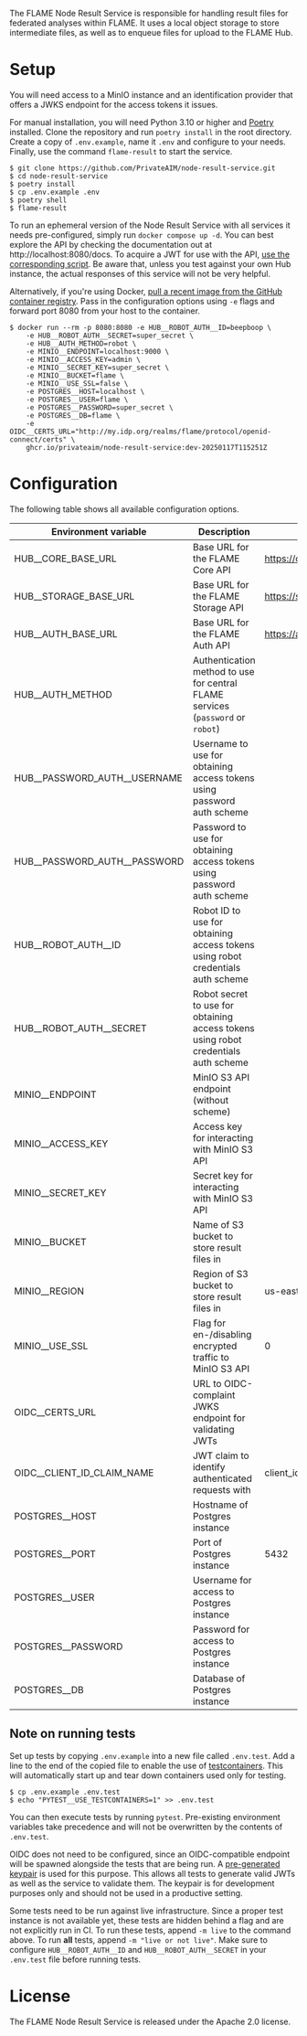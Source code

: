 The FLAME Node Result Service is responsible for handling result files for federated analyses within FLAME.
It uses a local object storage to store intermediate files, as well as to enqueue files for upload to the FLAME Hub.

# Setup

You will need access to a MinIO instance and an identification provider that offers a JWKS endpoint for the access
tokens it issues.

For manual installation, you will need Python 3.10 or higher and [Poetry](https://python-poetry.org/) installed.
Clone the repository and run `poetry install` in the root directory.
Create a copy of `.env.example`, name it `.env` and configure to your needs.
Finally, use the command `flame-result` to start the service.

```
$ git clone https://github.com/PrivateAIM/node-result-service.git
$ cd node-result-service
$ poetry install
$ cp .env.example .env
$ poetry shell
$ flame-result
```

To run an ephemeral version of the Node Result Service with all services it needs pre-configured,
simply run `docker compose up -d`.
You can best explore the API by checking the documentation out at http://localhost:8080/docs.
To acquire a JWT for use with the API, [use the corresponding script](./docker/keycloak/issue-jwt.sh).
Be aware that, unless you test against your own Hub instance, the actual responses of this service will not be
very helpful.

Alternatively, if you're using
Docker, [pull a recent image from the GitHub container registry](https://github.com/PrivateAIM/node-result-service/pkgs/container/node-result-service).
Pass in the configuration options using `-e` flags and forward port 8080 from your host to the container.

```
$ docker run --rm -p 8080:8080 -e HUB__ROBOT_AUTH__ID=beepboop \
    -e HUB__ROBOT_AUTH__SECRET=super_secret \
    -e HUB__AUTH_METHOD=robot \
    -e MINIO__ENDPOINT=localhost:9000 \
    -e MINIO__ACCESS_KEY=admin \
    -e MINIO__SECRET_KEY=super_secret \
    -e MINIO__BUCKET=flame \
    -e MINIO__USE_SSL=false \
    -e POSTGRES__HOST=localhost \
    -e POSTGRES__USER=flame \
    -e POSTGRES__PASSWORD=super_secret \
    -e POSTGRES__DB=flame \
    -e OIDC__CERTS_URL="http://my.idp.org/realms/flame/protocol/openid-connect/certs" \
    ghcr.io/privateaim/node-result-service:dev-20250117T115251Z
```

# Configuration

The following table shows all available configuration options.

| **Environment variable**     | **Description**                                                                     | **Default**                    | **Required** |
|------------------------------|-------------------------------------------------------------------------------------|--------------------------------|:------------:|
| HUB__CORE_BASE_URL           | Base URL for the FLAME Core API                                                     | https://core.privateaim.net    |              |
| HUB__STORAGE_BASE_URL        | Base URL for the FLAME Storage API                                                  | https://storage.privateaim.net |              |
| HUB__AUTH_BASE_URL           | Base URL for the FLAME Auth API                                                     | https://auth.privateaim.net    |              |
| HUB__AUTH_METHOD             | Authentication method to use for central FLAME services (`password` or `robot`)     |                                |      x       |
| HUB__PASSWORD_AUTH__USERNAME | Username to use for obtaining access tokens using password auth scheme              |                                |              |
| HUB__PASSWORD_AUTH__PASSWORD | Password to use for obtaining access tokens using password auth scheme              |                                |              |
| HUB__ROBOT_AUTH__ID          | Robot ID to use for obtaining access tokens using robot credentials auth scheme     |                                |              |
| HUB__ROBOT_AUTH__SECRET      | Robot secret to use for obtaining access tokens using robot credentials auth scheme |                                |              |
| MINIO__ENDPOINT              | MinIO S3 API endpoint (without scheme)                                              |                                |      x       |
| MINIO__ACCESS_KEY            | Access key for interacting with MinIO S3 API                                        |                                |      x       |
| MINIO__SECRET_KEY            | Secret key for interacting with MinIO S3 API                                        |                                |      x       |
| MINIO__BUCKET                | Name of S3 bucket to store result files in                                          |                                |      x       |
| MINIO__REGION                | Region of S3 bucket to store result files in                                        | us-east-1                      |              |
| MINIO__USE_SSL               | Flag for en-/disabling encrypted traffic to MinIO S3 API                            | 0                              |              |
| OIDC__CERTS_URL              | URL to OIDC-complaint JWKS endpoint for validating JWTs                             |                                |      x       |
| OIDC__CLIENT_ID_CLAIM_NAME   | JWT claim to identify authenticated requests with                                   | client_id                      |              |
| POSTGRES__HOST               | Hostname of Postgres instance                                                       |                                |      x       |
| POSTGRES__PORT               | Port of Postgres instance                                                           | 5432                           |              |
| POSTGRES__USER               | Username for access to Postgres instance                                            |                                |      x       |
| POSTGRES__PASSWORD           | Password for access to Postgres instance                                            |                                |      x       |
| POSTGRES__DB                 | Database of Postgres instance                                                       |                                |      x       |

## Note on running tests

Set up tests by copying `.env.example` into a new file called `.env.test`.
Add a line to the end of the copied file to enable the use of [testcontainers](https://testcontainers.com/).
This will automatically start up and tear down containers used only for testing.

```
$ cp .env.example .env.test
$ echo "PYTEST__USE_TESTCONTAINERS=1" >> .env.test
```

You can then execute tests by running `pytest`.
Pre-existing environment variables take precedence and will not be overwritten by the contents of `.env.test`.

OIDC does not need to be configured, since an OIDC-compatible endpoint will be spawned alongside the tests that are
being run.
A [pre-generated keypair](tests/assets/keypair.pem) is used for this purpose.
This allows all tests to generate valid JWTs as well as the service to validate them.
The keypair is for development purposes only and should not be used in a productive setting.

Some tests need to be run against live infrastructure.
Since a proper test instance is not available yet, these tests are hidden behind a flag and are not explicitly run in
CI.
To run these tests, append `-m live` to the command above.
To run **all** tests, append `-m "live or not live"`.
Make sure to configure `HUB__ROBOT_AUTH__ID` and `HUB__ROBOT_AUTH__SECRET` in your `.env.test` file before running
tests.

# License

The FLAME Node Result Service is released under the Apache 2.0 license.
